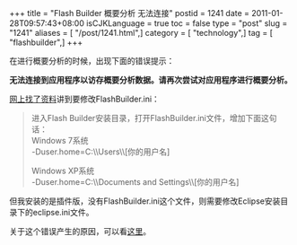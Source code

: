 +++
title = "Flash Builder 概要分析 无法连接"
postid = 1241
date = 2011-01-28T09:57:43+08:00
isCJKLanguage = true
toc = false
type = "post"
slug = "1241"
aliases = [ "/post/1241.html",]
category = [ "technology",]
tag = [ "flashbuilder",]
+++


在进行概要分析的时候，出现下面的错误提示：

**无法连接到应用程序以访存概要分析数据。请再次尝试对应用程序进行概要分析。**

[网上找了资料](http://www.cnblogs.com/beiming/archive/2010/12/11/1903041.html)讲到要修改FlashBuilder.ini：

> 进入Flash Builder安装目录，打开FlashBuilder.ini文件，增加下面这句话：  
>  Windows 7系统  
>  -Duser.home=C:\\\\Users\\\\[你的用户名]
>
> Windows XP系统  
>  -Duser.home=C:\\\\Documents and Settings\\\\[你的用户名]

但我安装的是插件版，没有FlashBuilder.ini这个文件，则需要修改Eclipse安装目录下的eclipse.ini文件。

关于这个错误产生的原因，可以看[这里](http://hi.baidu.com/rendong/blog/item/5198ba0efebbc6e837d1226a.html)。

